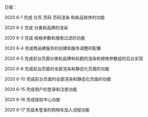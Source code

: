 日报：

2020 6-1
完成 分页 页码 页码渲染 和新品排序的功能

2020 6-2
完成  分类和品牌的渲染

2020 6-3
完成  规格参数和搜索过滤的功能

2020 6-4
完成商品微服务的创建和服务调整的配置

2020 6-5
完成前台页面分类和品牌和标题的渲染和规格参数组的后台实现

2020 6-8
完成前台页面的全部渲染和静态化页面的功能

2020 6-10
完成前台页面的全部渲染和静态化页面的功能

2020 6-15
完成用户的登录和注册功能

2020 6-16
完成授权中心功能

2020 6-17
完成未登录的购物车加入流程功能 